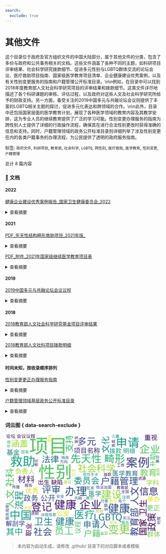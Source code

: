 ```yaml
---
search:
  exclude: true
---
```



# 其他文件

这个目录位于政府及官方组织文件的中国大陆部分，属于其他文件的分类，包含了多份与政府和公共事务相关的文档。这些文件涵盖了各种不同的主题，如科研项目评审结果、社会科学研究拨款细节、促进多元性别与LGBTQ群体交流的论坛会议、医疗救助项目指南、国家级医学教育项目清单、企业健康建设优秀案例，以及有关性别变更服务的指南和户籍管理公开标准目录。\n\n例如，在目录中可以找到2018年度教育部人文社会科学研究项目的评审结果和拨款细节。这类文件详尽地描述了各个科研课题的审核、评估过程，以及政府对这些人文及社会科学研究所给予的财政支持。另一方面，备受关注的2019中国多元与共融论坛会议则提供了丰富的LGBTQ相关主题的探讨，促进多元化表达和跨领域的合作。\n\n此外，目录中还包括国家层面的医学教育计划，展现了各种医学领域的教育内容及其教学安排，这为专业人员的继续教育提供了广泛的学习可能。性别变更办理服务的指南为跨性别人士提供了详细的行政操作流程，确保其在进行合法性别更改时获得准确的信息和支持。同时，户籍管理领域的政务公开标准目录则详细列举了涉及性别变更在内的各类户籍事务的办理流程，为公民提供了透明的政府服务指南。


标签: `政府文件`, `科研项目`, `教育部`, `社会科学`, `LGBTQ`, `跨性别`, `医疗救助`, `医学教育`, `性别变更`, `户籍管理`


总计 8 篇内容



### 📄 文档


#### 2022



[健康企业建设优秀案例报告_国家卫生健康委员会_2022](健康企业建设优秀案例报告_国家卫生健康委员会_2022_page.md)<details><summary>查看摘要</summary>

本文件为《健康企业建设优秀案例报告》，由中华人民共和国国家卫生健康委员会发布，旨在总结和推广健康企业建设的成功经验。文件中详细介绍了全国范围内7715家健康企业的发展情况及评选出的100个优秀案例。这些案例覆盖了多种行业，包括水泥、汽车、食品等领域，所有企业都通过特定的健康管理措施提升了员工的职业健康水平。案例内容包括企业基本情况、健康管理组织、实施策略及其效果分析。不同企业的实践表明，通过建立职业健康管理体系、开展健康活动和改善工作环境，能有效提升员工的幸福感和工作积极性。案例还涉及政府政策的支持、企业的社会责任以及对员工身心健康的重视等方面，为全国范围内推动健康企业创建提供了有效的借鉴和参考。
</details>



#### 2021



[PDF_先天性结构畸形救助项目_2021年版_](PDF_先天性结构畸形救助项目_2021年版__page.md)<details><summary>查看摘要</summary>

本文件是《先天性结构畸形救助项目(2021年版)》的概述，旨在加强出生缺陷防治，特别是针对先天性结构畸形所致的残疾问题。这一救助项目自2017年由国家卫生健康委员会启动后，已覆盖全国31个省（区、市）及新疆生产建设兵团。文件详细介绍了项目的背景、救助对象、实施区域、定点医院以及补助标准等内容。

文件指出，先天性结构畸形是以婴儿出生前发生身体结构异常为主要特征的一组出生缺陷疾病，其中包括马蹄内翻、唇腭裂等。这项救助项目为18岁以下的患儿提供医疗费用补助，旨在促进患者及时接受治疗，从而减少儿童残疾的发生。自2019年起，该项目实施了覆盖性的医疗救助，并在2021年进行了优化，例如推行在线预审措施，简化了救助流程，使申请变得更加便利。

文件还列出了项目涉及的74种先天性结构畸形和补助标准，确保不同级别的医疗自费部分能够获得相应的资金支持。同时提供了详细的申请流程和所需资料，以确保申请人能够顺利获取救助。
</details>




[PDF_附件_2021年国家级继续医学教育项目表](PDF_附件_2021年国家级继续医学教育项目表_page.md)<details><summary>查看摘要</summary>

该文档为2021年国家级继续医学教育项目表，包含了各种医学相关项目的详细信息，包括学科名称、项目编号、项目名称、申办单位、负责人、举办期限、举办地点以及授予的学分等。根据文档信息，具体项目涵盖了基础机能和多种性腺功能损伤等相关内容，涉及到的学科范围广泛，涵盖了泌尿生殖系统、解剖学、神经解剖学等多个领域。文档详细列出了相关机构及项目负责人联系方式，以及拟招生人数和备注信息，显示了对各类医学继续教育项目的系统化整理和管理。
</details>



#### 2019



[2019中国多元与共融论坛会议议程](2019中国多元与共融论坛会议议程_page.md)<details><summary>查看摘要</summary>

《2019中国多元与共融论坛会议议程》文件展示了在2019年于上海举办的LGBTQ相关论坛的详细议程安排，旨在促进多元性别与LGBTQ群体的交流与合作。文中列出了多个重要的议程内容，包括签到时间、开场致辞以及主题演讲，其中‘中国LGBTQ进程与现状’是关键讨论之一，着眼于当前中国LGBTQ群体的发展现状。议程还包含了多个分开讨论的主题，如‘企业如何创意地推进变革’和‘为跨性别和多元性别员工营造友善空间’，表明论坛不仅关注学术讨论，也重视企业界的实践与经验分享。每个环节后还安排了社交午餐和闭幕酒会，以促进与会者之间的相互联系和交流，这反映出对社交互动的高度重视。
</details>



#### 2018



[2018教育部人文社会科学研究基金项目评审结果](2018教育部人文社会科学研究基金项目评审结果_page.md)<details><summary>查看摘要</summary>

该文件是2018年度教育部人文社会科学研究规划基金、青年基金、自筹经费项目评审结果的公示文档，其中包含了关于多个项目的评审结果的详细信息。文件中列出了参与评审的各个项目的序号、学科门类、项目名称、项目类别、申请人及其所属学校等信息。具体项目包括诸如“全面依法治国思想的传播环境研究”、“新时代中国共产党意识形态话语能力建设研究”等，反映了当年度科研项目的多样性及其在社会与文化领域的探讨。这些研究涵盖了包括法治、文化安全、国家认同等诸多主题，是对中国各类人文学科和社会科学研究方向的重要总结和指导。
</details>




[2018教育部人文社科项目拨款明细](2018教育部人文社科项目拨款明细_page.md)<details><summary>查看摘要</summary>

该文件是关于2018年教育部人文社科一般项目一期经费拨款明细的PDF文档。文件详细列出了教育部批准的多项人文社科项目及其拨款金额，包括项目的批准号、项目名称、项目类别、项目负责人以及依托高校等信息。其中，项目涵盖了多个研究领域，如全面依法治国思想的传播、国家文化安全的历史经验、新时代中国特色社会主义文化建设等，为学术研究提供了资助支持。每个项目都附有具体的拨款金额，反映了教育部对人文社科研究的重视，同时也为未来的研究方向和趋势提供了参考。文档长达108页，内容丰富，适合相关领域的研究人员和学者参考。
</details>



#### 时间未知，按收录顺序排列



[性别变更更正办理服务指南](性别变更更正办理服务指南_page.md)<details><summary>查看摘要</summary>

该文件为《性别变更更正办理服务指南》，主要内容包括性别变更更正的适用范围、申请条件、申请材料目录以及办理流程等信息。文件说明适用对象为辖区内的常住户籍人口，并指出申请人因实施变性手术后，要求变更本人户籍登记性别项目的，可以提出申请。申请需向公安派出所提交书面申请和相关证明材料，如公安颁发的性别鉴定证明等，且文件中详细列出了申请所需的材料清单，包括申请人的户口簿、身份证、性别鉴定证明等，准备齐全后可享现场或网上申请服务。办理时限也有所说明，符合条件的申请将即刻处理，且不收取任何费用。
</details>




[户籍管理领域基层政务公开标准目录](户籍管理领域基层政务公开标准目录_page.md)<details><summary>查看摘要</summary>

该文件为《户籍管理领域基层政务公开标准目录》，主要详述了中国大陆在户籍管理领域的各项政务公开事项。文件中列出了与户籍登记相关的多个公共事务，包括新生儿出生登记、死亡注销、服役注销、户口迁移、姓名变更及性别变更等，并详细解释了每项业务的受理部门、办理条件、所需材料、办理流程以及办理时限。文件中提到关于变性手术后的性别登记问题，明确指出申请者需提交相关证明材料。这些内容为公民了解他们在户籍管理方面的权利和流程提供了重要参考，尤其是对于关注跨性别群体的事项，文件展示了法律和政策的支持与约束。
</details>




### 词云图 { data-search-exclude }

![./政府及官方组织文件/中国大陆/其他文件摘要词云图](abstracts_wordcloud.png)


> 本内容为自动生成，请修改 .github/ 目录下的对应脚本或者模板
